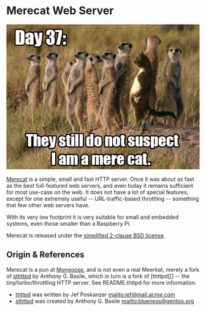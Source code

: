 Merecat Web Server
==================

![I am only a mere cat web server](www/img/merecat.jpg "Day 37!")

[Merecat][] is a simple, small and fast HTTP server.  Once it was about
as fast as the best full-featured web servers, and even today it remains
sufficient for most use-case on the web.  It does not have a lot of
special features, except for one extremely useful -- URL-traffic-based
throttling -- something that few other web servers have.

With its very low footprint it is very suitable for small and embedded
systems, even those smaller than a Raspberry Pi.

Merecat is released under the [simplified 2-clause BSD license][license].


Origin & References
-------------------

Merecat is a pun at [Mongoose][], and is not even a real Meerkat, merely
a fork of [sthttpd][] by Anthony G. Basile, which in turn is a fork of
[thttpd[[] -- the tiny/turbo/throttling HTTP server.  See README.thttpd
for more information.

* [thttpd][] was written by Jef Poskanzer <mailto:jef@mail.acme.com>
* [sthttpd][] was created by Anthony G. Basile <mailto:blueness@gentoo.org>


[Merecat]:  https://github.com/troglobit/merecat/
[license]:  https://github.com/troglobit/merecat/blob/master/LICENSE
[Mongoose]: https://github.com/cesanta/mongoose 
[thttpd]:   http://www.acme.com/software/thttpd/
[sthttpd]:  https://github.com/blueness/sthttpd/


